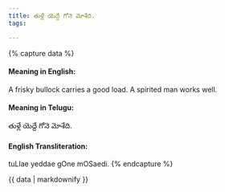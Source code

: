 ```yaml
---
title: తుళ్లే యెద్దే గోనె మోశేది.
tags:

---
```


{% capture data %}
#### Meaning in English:
A frisky bullock carries a good load.
A spirited man works well.

#### Meaning in Telugu:
తుళ్లే యెద్దే గోనె మోశేది.

#### English Transliteration:
tuLlae yeddae gOne mOSaedi.
{% endcapture %}

<div class="notice">{{ data | markdownify }}</div>

